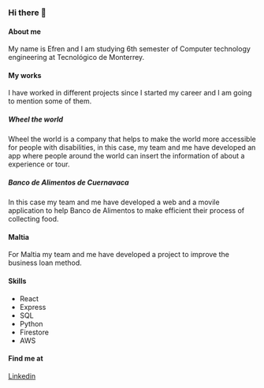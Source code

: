 ### Hi there 👋

#### About me
My name is Efren and I am studying 6th semester of Computer technology engineering at Tecnológico de Monterrey. 

#### My works
I have worked in different projects since I started my career and I am going to mention some of them.
##### Wheel the world
Wheel the world is a company that helps to make the world more accessible for people with disabilities, in this case, my team and me have developed an app where people around the world can insert the information of about a experience or tour.


##### Banco de Alimentos de Cuernavaca
In this case my team and me have developed a web and a movile application to help Banco de Alimentos to make efficient their process of collecting food.


#### Maltia
For Maltia my team and me have developed a project to improve the business loan method.


#### Skills
* React
* Express
* SQL
* Python
* Firestore
* AWS

#### Find me at
[Linkedin](linkedin.com/in/efren-aldana)


<!--
**Efren73/Efren73** is a ✨ _special_ ✨ repository because its `README.md` (this file) appears on your GitHub profile.

Here are some ideas to get you started:

- 🔭 I’m currently working on ...
- 🌱 I’m currently learning ...
- 👯 I’m looking to collaborate on ...
- 🤔 I’m looking for help with ...
- 💬 Ask me about ...
- 📫 How to reach me: ...
- 😄 Pronouns: ...
- ⚡ Fun fact: ...
-->
